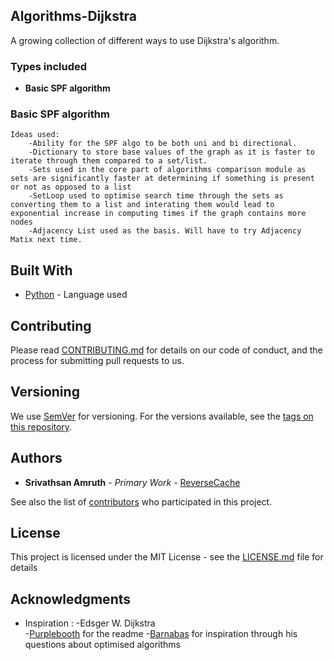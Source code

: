 ## Algorithms-Dijkstra
A growing collection of different ways to use Dijkstra's algorithm.

### Types included

* **Basic SPF algorithm**  


### Basic SPF algorithm

```
Ideas used:
    -Ability for the SPF algo to be both uni and bi directional.
    -Dictionary to store base values of the graph as it is faster to iterate through them compared to a set/list.
    -Sets used in the core part of algorithms comparison module as sets are significantly faster at determining if something is present or not as opposed to a list 
    -SetLoop used to optimise search time through the sets as converting them to a list and interating them would lead to exponential increase in computing times if the graph contains more nodes 
    -Adjacency List used as the basis. Will have to try Adjacency Matix next time.
```


## Built With

* [Python](https://www.python.org/) - Language used

## Contributing

Please read [CONTRIBUTING.md](https://gist.github.com/ReverseCache) for details on our code of conduct, and the process for submitting pull requests to us.

## Versioning

We use [SemVer](http://semver.org/) for versioning. For the versions available, see the [tags on this repository](https://github.com/your/project/tags). 

## Authors

* **Srivathsan Amruth** - *Primary Work* - [ReverseCache](https://github.com/ReverseCache)

See also the list of [contributors](https://github.com/your/project/contributors) who participated in this project.

## License

This project is licensed under the MIT License - see the [LICENSE.md](LICENSE.md) file for details

## Acknowledgments

* Inspiration : -Edsger W. Dijkstra     
                -[Purplebooth](https://github.com/PurpleBooth) for the readme
                -[Barnabas](https://github.com/skumbagbarney) for inspiration through his questions about optimised algorithms
